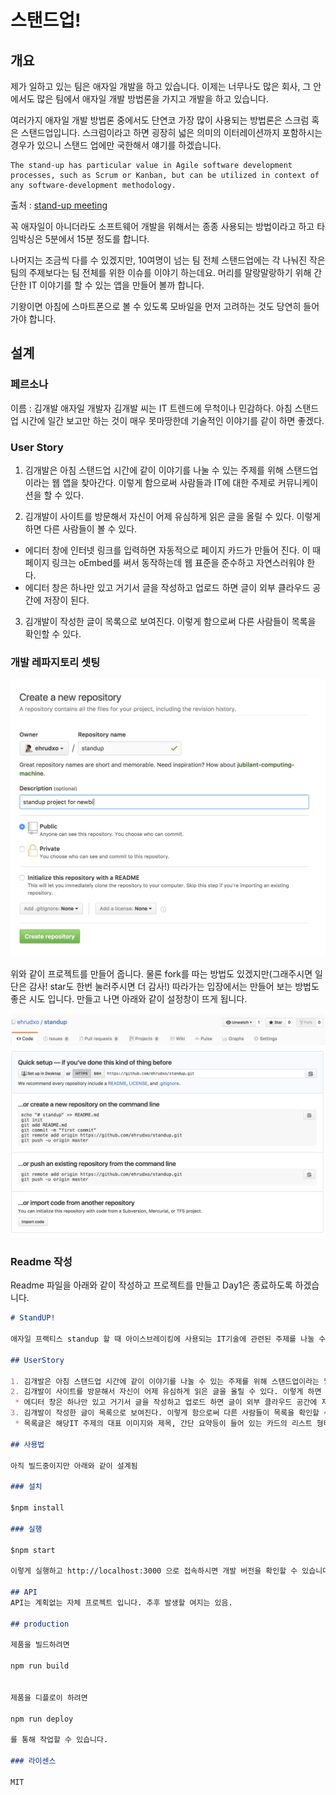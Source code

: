 # 스탠드업!

## 개요

제가 일하고 있는 팀은 애자일 개발을 하고 있습니다. 이제는 너무나도 많은 회사, 그 안에서도 많은 팀에서 애자일 개발 방법론을 가지고 개발을 하고 있습니다.

여러가지 애자일 개발 방법론 중에서도 단연코 가장 많이 사용되는 방법론은 스크럼 혹은 스탠드업입니다. 스크럼이라고 하면 굉장히 넓은 의미의 이터레이션까지 포함하시는 경우가 있으니 스탠드 업에만 국한해서 얘기를 하겠습니다.

```
The stand-up has particular value in Agile software development processes, such as Scrum or Kanban, but can be utilized in context of any software-development methodology.
```

출처 : [stand-up meeting](https://en.wikipedia.org/wiki/Stand-up_meeting)

꼭 애자일이 아니더라도 소프트웨어 개발을 위해서는 종종 사용되는 방법이라고 하고 타임박싱은 5분에서 15분 정도를 합니다.

나머지는 조금씩 다를 수 있겠지만, 10여명이 넘는 팀 전체 스탠드업에는 각 나눠진 작은 팀의 주제보다는 팀 전체를 위한 이슈를 이야기 하는데요. 머리를 말랑말랑하기 위해 간단한 IT 이야기를 할 수 있는 앱을 만들어 볼까 합니다.

기왕이면 아침에 스마트폰으로 볼 수 있도록 모바일을 먼저 고려하는 것도 당연히 들어가야 합니다.

## 설계

### 페르소나
이름 : 김개발
애자일 개발자 김개발 씨는 IT 트렌드에 무척이나 민감하다. 아침 스탠드 업 시간에 일간 보고만 하는 것이 매우 못마땅한데 기술적인 이야기를 같이 하면 좋겠다.

### User Story

1. 김개발은 아침 스탠드업 시간에 같이 이야기를 나눌 수 있는 주제를 위해 스탠드업이라는 웹 앱을 찾아간다. 이렇게 함으로써 사람들과 IT에 대한 주제로 커뮤니케이션을 할 수 있다.

2. 김개발이 사이트를 방문해서 자신이 어제 유심하게 읽은 글을 올릴 수 있다. 이렇게 하면 다른 사람들이 볼 수 있다.
  * 에디터 창에 인터넷 링크를 입력하면 자동적으로 페이지 카드가 만들어 진다. 이 때 페이지 링크는 oEmbed를 써서 동작하는데 웹 표준을 준수하고 자연스러워야 한다.
  * 에디터 창은 하나만 있고 거기서 글을 작성하고 업로드 하면 글이 외부 클라우드 공간에 저장이 된다.  

3. 김개발이 작성한 글이 목록으로 보여진다. 이렇게 함으로써 다른 사람들이 목록을 확인할 수 있다.



### 개발 레파지토리 셋팅

![serverless_githup_make](./doc_img/serverless_githup_make.png)

위와 같이 프로젝트를 만들어 줍니다. 물론 fork를 따는 방법도 있겠지만(그래주시면 일단은 감사! star도 한번 눌러주시면 더 감사!) 따라가는 입장에서는 만들어 보는 방법도 좋은 시도 입니다.
만들고 나면 아래와 같이 설정창이 뜨게 됩니다.

![serverless_githup_made](./doc_img/serverless_githup_made.png)

### Readme 작성

Readme 파일을 아래와 같이 작성하고 프로젝트를 만들고 Day1은 종료하도록 하겠습니다.

```md
# StandUP!

애자일 프랙티스 standup 할 때 아이스브레이킹에 사용되는 IT기술에 관련된 주제를 나눌 수 있는 아티클들을 공유하는 소셜미디어 프로젝트

## UserStory

1. 김개발은 아침 스탠드업 시간에 같이 이야기를 나눌 수 있는 주제를 위해 스탠드업이라는 웹 앱을 찾아간다. 이렇게 함으로써 사람들과 IT에 대한 주제로 커뮤니케이션을 할 수 있다.
2. 김개발이 사이트를 방문해서 자신이 어제 유심하게 읽은 글을 올릴 수 있다. 이렇게 하면 다른 사람들이 볼 수 있다.
 * 에디터 창은 하나만 있고 거기서 글을 작성하고 업로드 하면 글이 외부 클라우드 공간에 저장이 된다.
3. 김개발이 작성한 글이 목록으로 보여진다. 이렇게 함으로써 다른 사람들이 목록을 확인할 수 있다.
 * 목록글은 해당IT 주제의 대표 이미지와 제목, 간단 요약등이 들어 있는 카드의 리스트 형태로 나열이 되어야 한다.

## 사용법

아직 빌드중이지만 아래와 같이 설계됨

### 설치

$npm install

### 실행

$npm start

이렇게 실행하고 http://localhost:3000 으로 접속하시면 개발 버전을 확인할 수 있습니다.

## API
API는 계획없는 자체 프로젝트 입니다. 추후 발생할 여지는 있음.

## production

제품을 빌드하려면

npm run build


제품을 디플로이 하려면

npm run deploy

를 통해 작업할 수 있습니다.

### 라이센스

MIT
```
